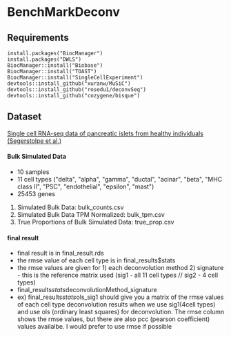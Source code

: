 # BenchMarkDeconv

## Requirements

```
install.packages("BiocManager")
install.packages("DWLS")
BiocManager::install("Biobase")
BiocManager::install("TOAST")
BiocManager::install("SingleCellExperiment")
devtools::install_github("xuranw/MuSiC") 
devtools::install_github("rosedu1/deconvSeq")
devtools::install_github("cozygene/bisque")
```
## Dataset 
[Single cell RNA-seq data of pancreatic islets from healthy individuals (Segerstolpe et al.)](https://xuranw.github.io/MuSiC/data/EMTABsce_healthy.rds)

#### Bulk Simulated Data
- 10 samples 
- 11 cell types ("delta", "alpha", "gamma", "ductal", "acinar", "beta", "MHC class II", "PSC", "endothelial", "epsilon", "mast")
- 25453 genes

1. Simulated Bulk Data: bulk_counts.csv
2. Simulated Bulk Data TPM Normalized: bulk_tpm.csv
3. True Proportions of Bulk Simulated Data: true_prop.csv

#### final result 
- final result is in final_result.rds
- the rmse value of each cell type is in final_results$stats 
- the rmse values are given for 1) each deconvolution method 2) signature - this is the reference matrix used (sig1 - all 11 cell types // sig2 - 4 cell types) 
- final_results$stats$deconvolutionMethod_signature
- ex) final_results$stats$ols_sig1 should give you a matrix of the rmse values of each cell type deconvolution results when we use sig1(4cell types) and use ols (ordinary least squares) for deconvolution. The rmse column shows the rmse values, but there are also pcc (pearson coefficient) values availalbe. I would prefer to use rmse if possible
